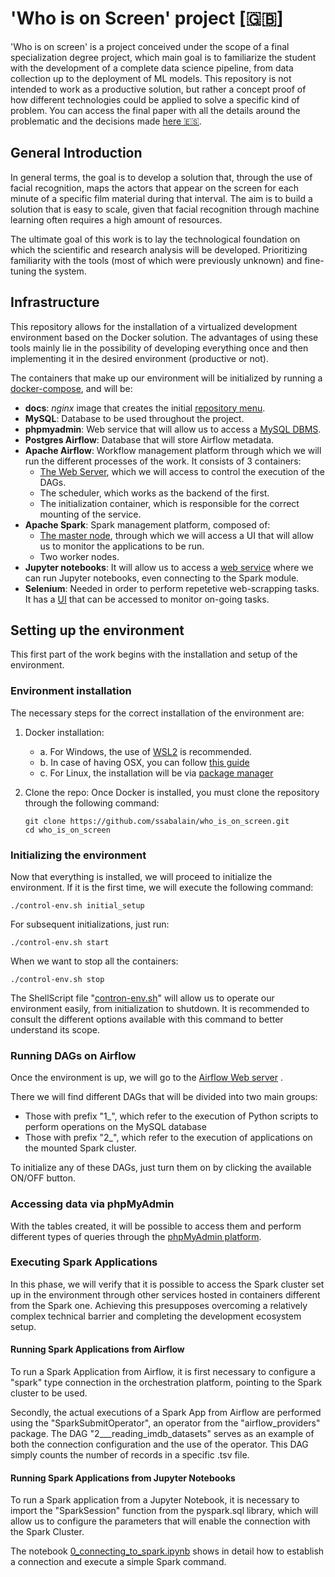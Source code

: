# 'Who is on Screen' project [🇬🇧]

'Who is on screen' is a project conceived under the scope of a final specialization degree project, which main goal is
to familiarize the student with the development of a complete data science pipeline, from data collection up to the
deployment of ML models. This repository is not intended to work as a productive solution, but rather a concept proof of
how different technologies could be applied to solve a specific kind of problem. You can access the final paper with all
the details around the problematic and the decisions made [here 🇪🇸](/docs/pdfs/Sabalain_TFI.pdf).

## General Introduction

In general terms, the goal is to develop a solution that, through the use of facial recognition, maps the actors that
appear on the screen for each minute of a specific film material during that interval. The aim is to build a solution
that is easy to scale, given that facial recognition through machine learning often requires a high amount of resources.

The ultimate goal of this work is to lay the technological foundation on which the scientific and research analysis will
be developed. Prioritizing familiarity with the tools (most of which were previously unknown) and fine-tuning the system.

## Infrastructure

This repository allows for the installation of a virtualized development environment based on the Docker solution. The
advantages of using these tools mainly lie in the possibility of developing everything once and then implementing it in
the desired environment (productive or not).

The containers that make up our environment will be initialized by running a [docker-compose](docker-compose.yml), and
will be:

* **docs**: *nginx* image that creates the initial [repository menu](localhost).
* **MySQL**: Database to be used throughout the project.
* **phpmyadmin**: Web service that will allow us to access a [MySQL DBMS](http://localhost:8078/).
* **Postgres Airflow**: Database that will store Airflow metadata.
* **Apache Airflow**: Workflow management platform through which we will run the different processes of the work. It
  consists of 3 containers:
  * [The Web Server](http://localhost:8079/), which we will access to control the execution of the DAGs.
  * The scheduler, which works as the backend of the first.
  * The initialization container, which is responsible for the correct mounting of the service.
* **Apache Spark**: Spark management platform, composed of:
  * [The master node](http://localhost:8080/), through which we will access a UI that will allow us to monitor the
    applications to be run.
  * Two worker nodes.
* **Jupyter notebooks**: It will allow us to access a [web service](http://localhost:8888/) where we can run Jupyter
  notebooks, even connecting to the Spark module.
* **Selenium**: Needed in order to perform repetetive web-scrapping tasks. It has a [UI](http://localhost:5900/) that
  can be accessed to monitor on-going tasks.

## Setting up the environment

This first part of the work begins with the installation and setup of the environment.

### Environment installation

The necessary steps for the correct installation of the environment are:

1. Docker installation:
    - a. For Windows, the use of [WSL2](https://docs.docker.com/desktop/windows/wsl/) is recommended.
    - b. In case of having OSX, you can follow [this guide](https://stackoverflow.com/questions/40523307/brew-install-docker-does-not-include-docker-engine/43365425#43365425)
    - c. For Linux, the installation will be via [package manager](https://docs.docker.com/engine/install/ubuntu/)

2. Clone the repo: Once Docker is installed, you must clone the repository through the following command:

    ```shell
    git clone https://github.com/ssabalain/who_is_on_screen.git
    cd who_is_on_screen
    ```

### Initializing the environment

Now that everything is installed, we will proceed to initialize the environment. If it is the first time, we will
execute the following command:

    ./control-env.sh initial_setup

For subsequent initializations, just run:

    ./control-env.sh start

When we want to stop all the containers:

    ./control-env.sh stop

The ShellScript file "[contron-env.sh](control-env.sh)" will allow us to operate our environment easily, from
initialization to shutdown.
It is recommended to consult the different options available with this command to better understand its scope.

### Running DAGs on Airflow

Once the environment is up, we will go to the [Airflow Web server](http://localhost:8079/) .

There we will find different DAGs that will be divided into two main groups:

  - Those with prefix "1_", which refer to the execution of Python scripts to perform operations on the MySQL database
  - Those with prefix "2_", which refer to the execution of applications on the mounted Spark cluster.

To initialize any of these DAGs, just turn them on by clicking the available ON/OFF button.

### Accessing data via phpMyAdmin

With the tables created, it will be possible to access them and perform different types of queries through the
[phpMyAdmin platform](http://localhost:8078/).

### Executing Spark Applications

In this phase, we will verify that it is possible to access the Spark cluster set up in the environment through other
services hosted in containers different from the Spark one. Achieving this presupposes overcoming a relatively complex
technical barrier and completing the development ecosystem setup.

#### Running Spark Applications from Airflow

To run a Spark Application from Airflow, it is first necessary to configure a "spark" type connection in the
orchestration platform, pointing to the Spark cluster to be used.

Secondly, the actual executions of a Spark App from Airflow are performed using the "SparkSubmitOperator", an operator
from the "airflow_providers" package. The DAG "2___reading_imdb_datasets" serves as an example of both the connection
configuration and the use of the operator. This DAG simply counts the number of records in a specific .tsv file.

#### Running Spark Applications from Jupyter Notebooks

To run a Spark application from a Jupyter Notebook, it is necessary to import the "SparkSession" function from the
pyspark.sql library, which will allow us to configure the parameters that will enable the connection with the Spark
Cluster.

The notebook [0_connecting_to_spark.ipynb](src/jupyter_notebooks/0_connecting_to_spark.ipynb) shows in detail how to
establish a connection and execute a simple Spark command.

